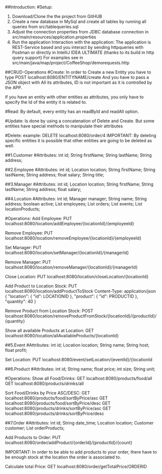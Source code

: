 ##Introduction:
#Setup:
1. Download/Clone the the project from GitHUB
2. Create a new database in MySql and create all tables by running all queries from src/tablequeries.sql
3. Adjust the connection properties from JDBC database connection in src/main/resources/application.properties
4. Run the application
Interaction with the application:
The application is REST-Service based and you interact by sending httpqueries with Postman or directly in IntelliJ IDEA ULTIMATE (thanks to its build in http query support)
For examples see in src/main/java/map/project/CoffeeShop/demorequests.http

##CRUD-Operations
#Create:
In order to Create a new Entity you have to type
POST localhost:8080/ENTITYNAME/create 
And you have to pass a JSON object with All its attributes, ID is not important as it is controlled by the APP.

If you have an entity with other entities as attributes, you only have to specify the Id of the entity it is related to.


#Read:
By default, every entity has an readById and readAll option.


#Update:
Is done by using a concatenation of Delete and Create. But some entities have special methods to manipulate their attributes

#Delete:
example: DELETE localhost:8080/order/4
IMPORTANT: By deleting specific entities it is possible that other entities are going to be deleted as well.


##1.Customer
#Attributes:
int id;
String firstName;
String lastName;
String address;


##2.Employee
#Attributes:
int id;
Location location;
String firstName;
String lastName;
String address;
float salary;
String title;

##3.Manager
#Attributes:
int id;
Location location;
String firstName;
String lastName;
String address;
float salary;

##4.Location
#Attributes:
int id;
Manager manager;
String name;
String address;
boolean active;
List<Employee> employees;
List<Order> orders;
List<Event> events;
List<LocationProduct> locationProducts;

#Operations:
Add Employee:
PUT localhost:8080/location/addEmployee/{locationId}/{employeeId}

Remove Employee:
PUT localhost:8080/location/removeEmployee/{locationId}/{employeeId}

Set Manager:
PUT localhost:8080/location/setManager/{locationId}/{managerId}

Remove Manager:
PUT localhost:8080/location/removeManager/{locationId}/{managerId}

Close Location:
PUT localhost:8080/location/closeLocation/{locationId}

Add Product to Location Stock:
PUT localhost:8080/location/addProductToStock
Content-Type: application/json
{
  "location": {
    "id": LOCATIONID
  },
  "product": {
    "id": PRODUCTID
  },
  "quantity": 40
}

Remove Product from Location Stock:
POST localhost:8080/location/removeProductFromStock/{locationId}/{productId}/{quantity}

Show all available Products at Location:
GET localhost:8080/location/allAvailableProducts/{locationId}

##5.Event
#Attributes:
int id;
Location location;
String name;
String host;
float profit;

Set Location:
PUT localhost:8080/event/setLocation/{eventId}/{locationId

##6.Product
#Attributes:
int id;
String name;
float price;
int size;
String unit;

#Operations:
Show all Food/Drinks:
GET localhost:8080/products/food/all
GET localhost:8080/products/drinks/all

Sort Food/Drinks by Price ASC/DESC:
GET localhost:8080/products/food/sortByPrice/asc
GET localhost:8080/products/food/sortByPrice/desc
GET localhost:8080/products/drinks/sortByPrice/asc
GET localhost:8080/products/drinks/sortByPrice/desc


##7.Order
#Attributes:
int id;
String date_time;
Location location;
Customer customer;
List<OrderProduct> orderProducts;

Add Products to Order:
PUT localhost:8080/order/addProduct/{orderId}/{productId}/{count}

IMPORTANT: In order to be able to add products to your order, there have to be enough stock at the location the order is associated to.

Calculate total Price:
GET localhost:8080/order/getTotalPrice/ORDERID
